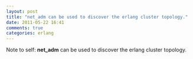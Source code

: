 ```yaml
---
layout: post
title: "net_adm can be used to discover the erlang cluster topology."
date: 2011-05-22 16:41
comments: true
categories: erlang
---
```


Note to self: **net_adm** can be used to discover the erlang cluster topology.



